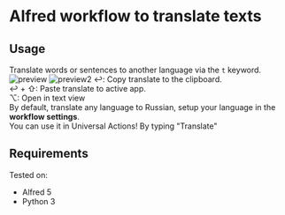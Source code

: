 # Alfred workflow to translate texts

## Usage

Translate words or sentences to another language via the `t` keyword.
![preview](images/preview.png)
![preview2](images/preview2.png)
↩: Copy translate to the clipboard.  
↩ + ⇧: Paste translate to active app.  
⌥: Open in text view  
By default, translate any language to Russian, setup your language in the **workflow settings**.  
You can use it in Universal Actions! By typing "Translate"

## Requirements

Tested on:

- Alfred 5
- Python 3
